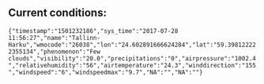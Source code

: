 ## Current conditions: 
 ``` {"timestamp":"1501232186","sys_time":"2017-07-28 11:56:27","name":"Tallinn-Harku","wmocode":"26038","lon":"24.602891666624284","lat":"59.398122222355134","phenomenon":"Few clouds","visibility":"20.0","precipitations":"0","airpressure":"1002.4","relativehumidity":"56","airtemperature":"24.3","winddirection":"155","windspeed":"6","windspeedmax":"9.7","NA":"","NA":""} ```
